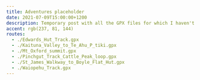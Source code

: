 ```yaml
---
title: Adventures placeholder
date: 2021-07-09T15:00:00+1200
description: Temporary post with all the GPX files for which I haven't written trip reports
accent: rgb(237, 81, 144)
routes:
  - ./Edwards_Hut_Track.gpx
  - ./Kaituna_Valley_to_Te_Ahu_P_tiki.gpx
  - ./Mt_Oxford_summit.gpx
  - ./Pinchgut_Track_Cattle_Peak_loop.gpx
  - ./St_James_Walkway_to_Boyle_Flat_Hut.gpx
  - ./Waiopehu_Track.gpx
---
```

